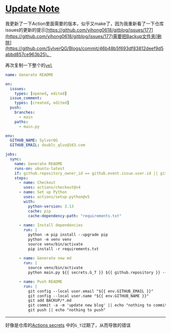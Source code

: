 # [Update Note](https://github.com/SylverQG/Blogs/issues/8)

我更新了一下Action里面需要的版本，似乎又make了，因为我重新看了一下仓库issues的更新的提示[https://github.com/yihong0618/gitblog/issues/177](https://github.com/yihong0618/gitblog/issues/177)需要把Backup文件夹[删除](https://github.com/SylverQG/Blogs/commit/46b48b5f693df83812deef9d5abbd857ce963b25)。

再次复制一下整个的[`yml`](https://github.com/SylverQG/Blogs/blob/main/.github/workflows/generate_readme.yml)

```yml
name: Generate README

on:
  issues:
    types: [opened, edited]
  issue_comment:
    types: [created, edited]
  push:
    branches:
      - main
    paths:
      - main.py

env:
  GITHUB_NAME: SylverQG
  GITHUB_EMAIL: doublc_qluv@163.com

jobs:
  sync:
    name: Generate README
    runs-on: ubuntu-latest
    if: github.repository_owner_id == github.event.issue.user.id || github.event_name == 'push'
    steps:
      - name: Checkout
        uses: actions/checkout@v4
      - name: Set up Python
        uses: actions/setup-python@v5
        with:
          python-version: 3.13
          cache: pip
          cache-dependency-path: "requirements.txt"
      
      - name: Install dependencies
        run: |
          python -m pip install --upgrade pip
          python -m venv venv
          source venv/bin/activate
          pip install -r requirements.txt
      
      - name: Generate new md
        run: |
          source venv/bin/activate
          python main.py ${{ secrets.G_T }} ${{ github.repository }} --issue_number '${{ github.event.issue.number }}'

      - name: Push README
        run: |
          git config --local user.email "${{ env.GITHUB_EMAIL }}"
          git config --local user.name "${{ env.GITHUB_NAME }}"
          git add BACKUP/*.md
          git commit -a -m 'update new blog' || echo "nothing to commit"
          git push || echo "nothing to push"
```

---

好像是仓库的[Actions secrets](https://github.com/SylverQG/Blogs/settings/secrets/actions) 中的`G_T`过期了，从而导致的错误